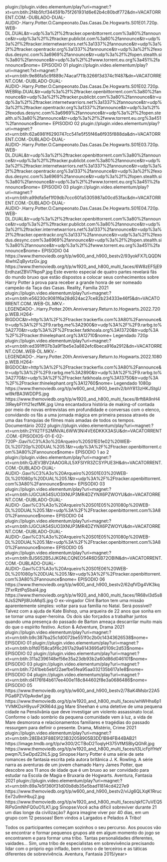 <item>
<title>[B]Harry Potter - O Campeonato das Casas de Hogwarts 1ª Temporada (2021)[/B]</title>
<link>plugin://plugin.video.elementum/play?uri=magnet:?xt=urn:btih:2f4b5fcf344591b75f261931d6e62b4c80bdf772&dn=VACATORRENT.COM.-DUBLADO-DUAL-AUDIO-.Harry.Potter.O.Campeonato.Das.Casas.De.Hogwarts.S01E01.720p.WEB-DL.DUAL&tr=udp%3a%2f%2ftracker.openbittorrent.com%3a80%2fannounce&tr=udp%3a%2f%2ftracker.publicbt.com%3a80%2fannounce&tr=udp%3a%2f%2ftracker.internetwarriors.net%3a1337%2fannounce&tr=udp%3a%2f%2ftracker.opentrackr.org%3a1337%2fannounce&tr=udp%3a%2f%2fexodus.desync.com%3a6969%2fannounce&tr=udp%3a%2f%2fopen.stealth.si%3a80%2fannounce&tr=udp%3a%2f%2fwww.torrent.eu.org%3a451%2fannounce$nome= EPISODIO 01</link>
<link>plugin://plugin.video.elementum/play?uri=magnet:?xt=magnet:?xt=urn:btih:9e86fa5c9f889c74acaf711b3266f3d374c1f487&dn=VACATORRENT.COM.-DUBLADO-DUAL-AUDIO-.Harry.Potter.O.Campeonato.Das.Casas.De.Hogwarts.S01E02.720p.WEBRip.DUAL&tr=udp%3a%2f%2ftracker.openbittorrent.com%3a80%2fannounce&tr=udp%3a%2f%2ftracker.publicbt.com%3a80%2fannounce&tr=udp%3a%2f%2ftracker.internetwarriors.net%3a1337%2fannounce&tr=udp%3a%2f%2ftracker.opentrackr.org%3a1337%2fannounce&tr=udp%3a%2f%2fexodus.desync.com%3a6969%2fannounce&tr=udp%3a%2f%2fopen.stealth.si%3a80%2fannounce&tr=udp%3a%2f%2fwww.torrent.eu.org%3a451%2fannounce$nome= EPISODIO 02</link>
<link>plugin://plugin.video.elementum/play?uri=magnet:?xt=urn:btih:62a6981f6290747cc541e5f55f46a6f935f888da&dn=VACATORRENT.COM.-DUBLADO-DUAL-AUDIO-.Harry.Potter.O.Campeonato.Das.Casas.De.Hogwarts.S01E03.720p.WEB-DL.DUAL&tr=udp%3a%2f%2ftracker.openbittorrent.com%3a80%2fannounce&tr=udp%3a%2f%2ftracker.publicbt.com%3a80%2fannounce&tr=udp%3a%2f%2ftracker.internetwarriors.net%3a1337%2fannounce&tr=udp%3a%2f%2ftracker.opentrackr.org%3a1337%2fannounce&tr=udp%3a%2f%2fexodus.desync.com%3a6969%2fannounce&tr=udp%3a%2f%2fopen.stealth.si%3a80%2fannounce&tr=udp%3a%2f%2fwww.torrent.eu.org%3a451%2fannounce$nome= EPISODIO 03</link>
<link>plugin://plugin.video.elementum/play?uri=magnet:?xt=urn:btih:a99dfa5ef1f09db7ccc601a5305987a00cd53fac&dn=VACATORRENT.COM.-DUBLADO-DUAL-AUDIO-.Harry.Potter.O.Campeonato.Das.Casas.De.Hogwarts.S01E04.720p.WEB-DL.DUAL&tr=udp%3a%2f%2ftracker.openbittorrent.com%3a80%2fannounce&tr=udp%3a%2f%2ftracker.publicbt.com%3a80%2fannounce&tr=udp%3a%2f%2ftracker.internetwarriors.net%3a1337%2fannounce&tr=udp%3a%2f%2ftracker.opentrackr.org%3a1337%2fannounce&tr=udp%3a%2f%2fexodus.desync.com%3a6969%2fannounce&tr=udp%3a%2f%2fopen.stealth.si%3a80%2fannounce&tr=udp%3a%2f%2fwww.torrent.eu.org%3a451%2fannounce$nome= EPISODIO 04</link>
<thumbnail>https://www.themoviedb.org/t/p/w600_and_h900_bestv2/93yokFX7LQQDN4IwhtZqByvtzGx.jpg</thumbnail>
<fanart>https://www.themoviedb.org/t/p/w1920_and_h800_multi_faces/6W8zEF5jE9ErdhzatZBVI7fkpsP.jpg</fanart>
<info>Este evento especial de quatro partes revelará fãs do mundo bruxo que estão dispostos a colocar seus conhecimentos sobre Harry Potter à prova para receber a grande honra de ser nomeado campeão da Taça das Casas.</info>
<genre> Reality, Família </genre>
<year>2021</year>
</item>

<item>
<title>[B]Comemoração de 20 anos de Harry Potter: De Volta a Hogwarts - LEGENDADO (2022)[/B]</title>
<link>plugin://plugin.video.elementum/play?uri=magnet:?xt=urn:btih:e56230c9081f6a28d624ac27ce82b234333e46f5&dn=VACATORRENT.COM..WEB-DL.MKV.-LEGENDADO-..Harry.Potter.20th.Anniversary.Return.to.Hogwarts.2022.720p.WEB.H264-BIGDOC&tr=http%3A%2F%2Ftracker.trackerfix.com%3A80%2Fannounce&tr=udp%3A%2F%2F9.rarbg.me%3A2900&tr=udp%3A%2F%2F9.rarbg.to%3A2770&tr=udp%3A%2F%2Ftracker.fatkhoala.org%3A13720&tr=udp%3A%2F%2Ftracker.thinelephant.org%3A12710$nome= Legendado 720p</link>
<link>plugin://plugin.video.elementum/play?uri=magnet:?xt=urn:btih:ed391ff07b3a9f1be5e3a882efc6beca916a2912&dn=VACATORRENT.COM..WEB-DL.MKV.-LEGENDADO-..Harry.Potter.20th.Anniversary.Return.to.Hogwarts.2022.1080p.WEB.H264-BIGDOC&tr=http%3A%2F%2Ftracker.trackerfix.com%3A80%2Fannounce&tr=udp%3A%2F%2F9.rarbg.me%3A2890&tr=udp%3A%2F%2F9.rarbg.to%3A2770&tr=udp%3A%2F%2Ftracker.fatkhoala.org%3A13750&tr=udp%3A%2F%2Ftracker.thinelephant.org%3A12760$nome= Legendado 1080p</link>
<thumbnail>https://www.themoviedb.org/t/p/w600_and_h900_bestv2/bhY813zHKJStgUwl9kfBA3WDDPS.jpg</thumbnail>
<fanart>https://www.themoviedb.org/t/p/w1920_and_h800_multi_faces/8rft8A9nH43IReybFtYt21ezfMK.jpg</fanart>
<info>Uma encantadora história de making-of contada por meio de novas entrevistas em profundidade e conversas com o elenco, convidando os fãs a uma jornada mágica em primeira pessoa através de uma das franquias de filmes mais amadas de todos os tempos.</info>
<genre>Documentário</genre>
<year>2022</year>
</item>



<item>
<title>[B]Gavião Arqueiro - 1ª Temporada (2021)[/B]</title>
<link>plugin://plugin.video.elementum/play?uri=magnet:?xt=urn:btih:2YII2TFS2MNVAL6WW3NI4VE6DKKX3ASU&dn=VACATORRENT.COM.-EPISODIOS-01-E-02-720P-.Gavi%C3%A3o%20Arqueiro%20S01E01e02%20WEB-DL%20720p%20DUAL%205.1&tr=udp%3A%2F%2Ftracker.openbittorrent.com%3A80%2Fannounce$nome= EPISODIO 1 ao 2</link>
<link>plugin://plugin.video.elementum/play?uri=magnet:?xt=urn:btih:QJEV3BV2AAOGRJL5XFSIYR3ZCSYPUE3H&dn=VACATORRENT.COM.-DUBLADO-DUAL-AUDIO-.Gavi%C3%A3o%20Arqueiro%20S01E03%20WEB-DL%201080p%20DUAL%205.1&tr=udp%3A%2F%2Ftracker.openbittorrent.com%3A80%2Fannounce$nome= EPISODIO 03</link>
<link>plugin://plugin.video.elementum/play?uri=magnet:?xt=urn:btih:IJGCUA54SUO3XNUP3MR4DZYNX6PZWOYU&dn=VACATORRENT.COM.-DUBLADO-DUAL-AUDIO-.Gavi%C3%A3o%20Arqueiro%20S01E05%201080p%20WEB-DL%20DUAL%205.1&tr=udp%3A%2F%2Ftracker.openbittorrent.com%3A80%2Fannounce$nome= EPISODIO 04</link>
<link>plugin://plugin.video.elementum/play?uri=magnet:?xt=urn:btih:IJGCUA54SUO3XNUP3MR4DZYNX6PZWOYU&dn=VACATORRENT.COM.-DUBLADO-DUAL-AUDIO-.Gavi%C3%A3o%20Arqueiro%20S01E05%201080p%20WEB-DL%20DUAL%205.1&tr=udp%3A%2F%2Ftracker.openbittorrent.com%3A80%2Fannounce$nome= EPISODIO 05</link>
<link>plugin://plugin.video.elementum/play?uri=magnet:?xt=urn:btih:BJS6S2B5JJKGNLCQNEO54R6DSB72OBIN&dn=VACATORRENT.COM.-DUBLADO-DUAL-AUDIO-.Gavi%C3%A3o%20Arqueiro%20S01E06%20WEB-DL%201080p%20DUAL%205.1&tr=udp%3A%2F%2Ftracker.openbittorrent.com%3A80%2Fannounce$nome= EPISODIO 06</link>
<thumbnail>https://www.themoviedb.org/t/p/w600_and_h900_bestv2/62qfVDg4VK3kqZFxrRztPqSbal4.jpg</thumbnail>
<fanart>https://www.themoviedb.org/t/p/w1920_and_h800_multi_faces/1R68vl3d5s86JsS2NPjl8UoMqIS.jpg</fanart>
<info>O ex-vingador Clint Barton tem uma missão aparentemente simples: voltar para sua família no Natal. Será possível? Talvez com a ajuda de Kate Bishop, uma arqueira de 22 anos que sonha em se tornar uma super-heroína. Os dois são forçados a trabalhar juntos quando uma presença do passado de Barton ameaça descarrilar muito mais do que o espírito festivo.</info>
<genre> Action & Adventure, Drama </genre>
<year>2021</year>
</item>

<item>
<title>[B]Mare of Easttown (2021)[/B]</title>
<link>plugin://plugin.video.elementum/play?uri=magnet:?xt=urn:btih:b9c387ba25c1d0072be551f0c2b0c14343626538$nome= EPISODIO 01</link>
<link>plugin://plugin.video.elementum/play?uri=magnet:?xt=urn:btih:b1fd0158ca5f6c2617a29a6143695af0109c2d53$nome= EPISODIO 02</link>
<link>plugin://plugin.video.elementum/play?uri=magnet:?xt=urn:btih:311a2396148ef56e35a23db93b2a60d86d046101$nome= EPISODIO 03</link>
<link>plugin://plugin.video.elementum/play?uri=magnet:?xt=urn:btih:7241beb5ebf22aefbe5fea95aa032135b617a1e8$nome= EPISODIO 04</link>
<link>plugin://plugin.video.elementum/play?uri=magnet:?xt=urn:btih:d4176f84b617ee400e118c844602f8e3a0686486$nome= EPISODIO 05</link>
<thumbnail>https://www.themoviedb.org/t/p/w600_and_h900_bestv2/78aK4Msbr22A5PGa6PZV0pAvdwf.jpg</thumbnail>
<fanart>https://www.themoviedb.org/t/p/w1920_and_h800_multi_faces/whWHhs6p1YVMKDsH9yuvF2KR64d.jpg</fanart>
<info>Mare Sheehan é uma detetive de uma pequena cidade na Pensilvânia que deve investigar um violento assassinato local. Conforme o lado sombrio da pequena comunidade vem à luz, a vida de Mare desmorona e relacionamentos familiares e tragédias do passado ressurgem para definir o presente.</info>
<genre> Drama, Mistério, Crime</genre>
<year>2021</year>
</item>

<item>
<title>[B]Harry Potter - Coleção Completa (2001-2011)[/B]</title>
<link>plugin://plugin.video.elementum/play?uri=magnet:?xt=urn:btih:28EB43F88E9123B32058905B3DD1B94FB44BAB21</link>
<thumbnail>https://image.tmdb.org/t/p/w300/2CTBoD2ToqlyH375VfMSBIyQGhR.jpg</thumbnail>
<fanart>https://www.themoviedb.org/t/p/w1920_and_h800_multi_faces/t3LicFpYHeYpwqm7L5wDpd22hL5.jpg</fanart>
<info>Sinopse:Harry Potter é uma série de sete romances de fantasia escrita pela autora britânica J. K. Rowling. A série narra as aventuras de um jovem chamado Harry James Potter, que descobre aos 11 anos de idade que é um bruxo ao ser convidado para estudar na Escola de Magia e Bruxaria de Hogwarts.</info>
<genre>Aventura, Fantasia</genre>
<year>2021</year>
</item>

<item>
<title>[B]Largados e Pelados: A Tribo (2015)[/B]</title>
<link>plugin://plugin.video.elementum/play?uri=magnet:?xt=urn:btih:89a7e5f360f31d00b8db35e5bad11814cd4227e9</link>
<thumbnail>https://www.themoviedb.org/t/p/w600_and_h900_bestv2/vlJg6QLXqK1RrucEe72u9mHbuj2.jpg</thumbnail>
<fanart>https://www.themoviedb.org/t/p/w1920_and_h800_multi_faces/qkfC7uVEQ5RiPsGmNhFQ0uO1LK1.jpg</fanart>
<info>Sinopse:Você acha difícil sobreviver durante 21 um dias longe da civilização? Agora imagine viver por 40 dias, em um grupo com 12 pessoas! Bem vindos a Largados e Pelados A Tribo!

Todos os participantes começam sozinhos o seu percurso. Aos poucos vão se encontrar e formar pequenos grupos até em algum momento do jogo se encontrarem e para formar uma tribo. Tantas personalidades diferentes, vaidades… Sim, uma tribo de especialistas em sobrevivência precisando lidar com o próprio ego inflado, bem como o de terceiros e as táticas diferentes de sobrevivência.</info>
<genre>Aventura, Fantasia</genre>
<year>2015/year>
</item>

